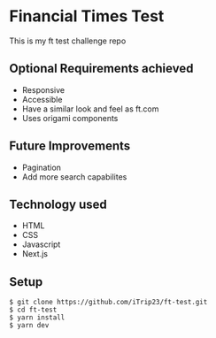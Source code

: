 # Financial Times Test

This is my ft test challenge repo

## Optional Requirements achieved

- Responsive
- Accessible
- Have a similar look and feel as ft.com
- Uses origami components

## Future Improvements

- Pagination
- Add more search capabilites

## Technology used

- HTML
- CSS
- Javascript
- Next.js

## Setup

```
$ git clone https://github.com/iTrip23/ft-test.git
$ cd ft-test
$ yarn install
$ yarn dev
```
